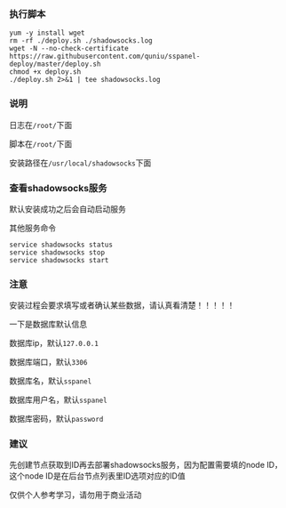 
### 执行脚本
```
yum -y install wget
rm -rf ./deploy.sh ./shadowsocks.log
wget -N --no-check-certificate https://raw.githubusercontent.com/quniu/sspanel-deploy/master/deploy.sh
chmod +x deploy.sh
./deploy.sh 2>&1 | tee shadowsocks.log
```

### 说明
日志在`/root/`下面

脚本在`/root/`下面

安装路径在`/usr/local/shadowsocks`下面

### 查看shadowsocks服务

默认安装成功之后会自动启动服务

其他服务命令
```
service shadowsocks status
service shadowsocks stop
service shadowsocks start
```

### 注意
安装过程会要求填写或者确认某些数据，请认真看清楚！！！！！

一下是数据库默认信息

数据库ip，默认`127.0.0.1`

数据库端口，默认`3306`

数据库名，默认`sspanel`

数据库用户名，默认`sspanel`

数据库密码，默认`password`

### 建议

先创建节点获取到ID再去部署shadowsocks服务，因为配置需要填的node ID，这个node ID是在后台节点列表里ID选项对应的ID值


仅供个人参考学习，请勿用于商业活动
